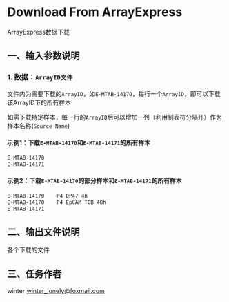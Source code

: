 # Download From ArrayExpress

ArrayExpress数据下载

## 一、输入参数说明

### 1. 数据：`ArrayID文件`

文件内为需要下载的`ArrayID`，如`E-MTAB-14170`，每行一个`ArrayID`，即可以下载该ArrayID下的所有样本

如需下载特定样本，每一行的`ArrayID`后可以增加一列（利用制表符分隔开）作为样本名称(`Source Name`)

#### 示例1：下载`E-MTAB-14170`和`E-MTAB-14171`的所有样本

``` txt
E-MTAB-14170
E-MTAB-14171
```

#### 示例2：下载`E-MTAB-14170`的部分样本和`E-MTAB-14171`的所有样本

``` txt
E-MTAB-14170	P4 DP47 4h
E-MTAB-14170	P4 EpCAM TCB 48h
E-MTAB-14171
```



## 二、输出文件说明

各个下载的文件

## 三、任务作者

winter <winter_lonely@foxmail.com>
